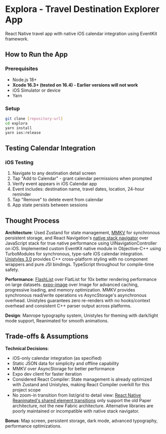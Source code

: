 # Explora - Travel Destination Explorer App

React Native travel app with native iOS calendar integration using EventKit framework.

## How to Run the App

### Prerequisites
- Node.js 18+
- **Xcode 16.3+ (tested on 16.4) - Earlier versions will not work**
- iOS Simulator or device
- Yarn

### Setup
```bash
git clone [repository-url]
cd explora
yarn install
yarn ios:release
```

## Testing Calendar Integration

### iOS Testing
1. Navigate to any destination detail screen
2. Tap "Add to Calendar" - grant calendar permissions when prompted
3. Verify event appears in iOS Calendar app
4. Event includes: destination name, travel dates, location, 24-hour reminder
5. Tap "Remove" to delete event from calendar
6. App state persists between sessions

## Thought Process

**Architecture**: Used Zustand for state management, [MMKV](https://github.com/mrousavy/react-native-mmkv) for synchronous persistent storage, and React Navigation's [native stack navigator](https://reactnavigation.org/docs/native-stack-navigator/) over JavaScript stack for true native performance using UINavigationController on iOS. Implemented custom EventKit native module in Objective-C++ using TurboModules for synchronous, type-safe iOS calendar integration. [Unistyles 3.0](https://www.unistyl.es/v3/start/introduction) provides C++ cross-platform styling with no component wrappers and pure JSI bindings. TypeScript throughout for compile-time safety.

**Performance**: [FlashList](https://shopify.github.io/flash-list/) over FlatList for 10x better rendering performance on large datasets. [expo-image](https://docs.expo.dev/versions/latest/sdk/image/) over Image for advanced caching, progressive loading, and memory optimization. MMKV provides synchronous read/write operations vs AsyncStorage's asynchronous overhead. Unistyles guarantees zero re-renders with no hooks/context overhead and consistent C++ parser output across platforms.

**Design**: Manrope typography system, Unistyles for theming with dark/light mode support, Reanimated for smooth animations.

## Trade-offs & Assumptions

**Technical Decisions**:
- iOS-only calendar integration (as specified)
- Static JSON data for simplicity and offline capability  
- MMKV over AsyncStorage for better performance
- Expo dev client for faster iteration
- Considered React Compiler: State management is already optimized with Zustand and Unistyles, making React Compiler overkill for this project scope
- No zoom-in transition from list/grid to detail view: [React Native Reanimated's shared element transitions](https://docs.swmansion.com/react-native-reanimated/docs/shared-element-transitions/overview/#remarks) only support the old Paper architecture, not the new Fabric architecture. Alternative libraries are poorly maintained or incompatible with native stack navigator.

**Bonus**: Map screen, persistent storage, dark mode, advanced typography, performance optimizations.
